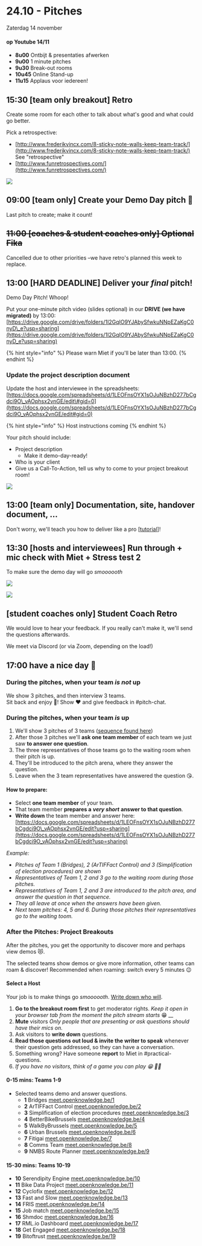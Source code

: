 # 24.10 - Pitches

Zaterdag 14 november

#### op Youtube 14/11

* **8u00**         Ontbijt & presentaties afwerken
* **9u00**         1 minute pitches
* **9u30**         Break-out rooms
* **10u45**      Online Stand-up
* **11u15**      Applaus voor iedereen!



## 15:30 \[team only breakout\] Retro

Create some room for each other to talk about what's good and what could go better.

Pick a retrospective:

* [http://www.frederikvincx.com/8-sticky-note-walls-keep-team-track/](http://www.frederikvincx.com/8-sticky-note-walls-keep-team-track/) See "retrospective"
* [http://www.funretrospectives.com/](http://www.funretrospectives.com/)

![](../../.gitbook/assets/screenshot-2020-07-26-at-15.09.23.png)

## 09:00 \[team only\] Create your Demo Day pitch 🥳

Last pitch to create; make it count!

## ~~11:00 \[coaches & student coaches only\] Optional Fika~~

Cancelled due to other priorities –we have retro's planned this week to replace.

## 13:00 \[HARD DEADLINE\] Deliver your _final_ pitch!

Demo Day Pitch! Whoop!

Put your one-minute pitch video \(slides optional\) in our **DRIVE \(we have migrated\)** by 13:00: [https://drive.google.com/drive/folders/1I2GqIO9YJAbySfwkuNNpEZaKgC0nyD\_e?usp=sharing](https://drive.google.com/drive/folders/1I2GqIO9YJAbySfwkuNNpEZaKgC0nyD_e?usp=sharing)

{% hint style="info" %}
Please warn Miet if you'll be later than 13:00.
{% endhint %}

### Update the project description document

Update the host and interviewee in the spreadsheets: [https://docs.google.com/spreadsheets/d/1LEOFnsOYX1sOJuNBzhD277bCgdci9O\_vAOphsx2vnGE/edit\#gid=0](https://docs.google.com/spreadsheets/d/1LEOFnsOYX1sOJuNBzhD277bCgdci9O_vAOphsx2vnGE/edit#gid=0)

{% hint style="info" %}
Host instructions coming
{% endhint %}

Your pitch should include:

* Project description
  * Make it demo-day-ready!
* Who is your client
* Give us a Call-To-Action, tell us why to come to your project breakout room!

![](../../.gitbook/assets/screenshot-2020-07-22-at-11.20.55.png)

## 13:00 \[team only\] Documentation, site, handover document, ...

Don't worry, we'll teach you how to deliver like a pro \[[tutorial](../../tools/how-to-deliver-like-a-pro/)\]!

## 13:30 \[hosts and interviewees\] Run through + mic check with Miet + Stress test 2

To make sure the demo day will go _smoooooth_

![](../../.gitbook/assets/screenshot-2020-07-28-at-09.50.45.png)

![](../../.gitbook/assets/screenshot-2020-07-28-at-09.50.49.png)

## \[student coaches only\] Student Coach Retro

We would love to hear your feedback. If you really can't make it, we'll send the questions afterwards.

We meet via Discord \(or via Zoom, depending on the load!\)

## 17:00 have a nice day 🥳







### During the pitches, when your team _is not_ up

We show 3 pitches, and then interview 3 teams.  
Sit back and enjoy 🤩! Show ♥️ and give feedback in \#pitch-chat.

### During the pitches, when your team _is_ up

1. We'll show 3 pitches of 3 teams \([sequence found here](https://docs.google.com/spreadsheets/d/1LEOFnsOYX1sOJuNBzhD277bCgdci9O_vAOphsx2vnGE/edit?usp=sharing)\)
2. After those 3 pitches we'll **ask one team member** of each team we just saw **to answer one question**.
3. The three representatives of those teams go to the waiting room when their pitch is up.
4. They'll be introduced to the pitch arena, where they answer the question.
5. Leave when the 3 team representatives have answered the question 😘.

#### How to prepare:

* Select **one team member** of your team.
* That team member **prepares a** _**very short**_ **answer to that question**.
* **Write down** the team member and answer here: [https://docs.google.com/spreadsheets/d/1LEOFnsOYX1sOJuNBzhD277bCgdci9O\_vAOphsx2vnGE/edit?usp=sharing](https://docs.google.com/spreadsheets/d/1LEOFnsOYX1sOJuNBzhD277bCgdci9O_vAOphsx2vnGE/edit?usp=sharing)

_Example:_

* _Pitches of Team 1 \(Bridges\), 2 \(ArTIFFact Control\) and 3 \(Simplification of election procedures\) are shown_
* _Representatives of Team 1, 2 and 3 go to the waiting room during those pitches._
* _Representatives of Team 1, 2 and 3 are introduced to the pitch area, and answer the question in that sequence._
* _They all leave at once when the answers have been given._
* _Next team pitches: 4, 5 and 6. During those pitches their representatives go to the waiting toom._

### After the Pitches: Project Breakouts

After the pitches, you get the opportunity to discover more and perhaps view demos 😻.

The selected teams show demos or give more information, other teams can roam & discover! Recommended when roaming: switch every 5 minutes 😉

#### Select a Host

Your job is to make things go _smoooooth_. [Write down who will](https://docs.google.com/spreadsheets/d/1LEOFnsOYX1sOJuNBzhD277bCgdci9O_vAOphsx2vnGE/edit?usp=sharing).

1. **Go to the breakout room first** to get moderator rights. _Keep it open in your browser tab from the moment the pitch stream starts_ 😁 \_\_
2. **Mute** visitors _Only people that are presenting or ask questions should have their mics on._
3. Ask visitors to **write down** questions.
4. **Read those questions out loud & invite the writer to speak** whenever their question gets addressed, so they can have a conversation.
5. Something wrong? Have someone **report** to Miet in \#practical-questions. 
6. _If you have no visitors, think of a game you can play 😁 👯‍👯_

#### 0-15 mins: Teams 1-9

* Selected teams demo and answer questions.
  * **1** Bridges [meet.openknowledge.be/1](http://meet.openknowledge.be/1)
  * **2** ArTIFFact Control [meet.openknowledge.be/2](http://meet.openknowledge.be/2)
  * **3** Simplification of election procedures [meet.openknowledge.be/3](http://meet.openknowledge.be/3)
  * **4** BetterBikeBrussels [meet.openknowledge.be/4](http://meet.openknowledge.be/4) 
  * **5** WalkByBrussels [meet.openknowledge.be/5](http://meet.openknowledge.be/5)
  * **6** Urban Brussels [meet.openknowledge.be/6](http://meet.openknowledge.be/6) 
  * **7** Fitigai [meet.openknowledge.be/7](http://meet.openknowledge.be/7) 
  * **8** Comms Team [meet.openknowledge.be/8](http://meet.openknowledge.be/8) 
  * **9** NMBS Route Planner [meet.openknowledge.be/9](http://meet.openknowledge.be/9) 

#### 15-30 mins: Teams 10-19

* **10** Serendipity Engine [meet.openknowledge.be/10](http://meet.openknowledge.be/10)
* **11** Bike Data Project [meet.openknowledge.be/11](http://meet.openknowledge.be/11)
* **12** Cyclofix [meet.openknowledge.be/12](http://meet.openknowledge.be/12)
* **13** Fast and Slow [meet.openknowledge.be/13](http://meet.openknowledge.be/13)
* **14** FRIS [meet.openknowledge.be/14](https://meet.openknowledge.be/14)
* **15** Job match [meet.openknowledge.be/15](http://meet.openknowledge.be/15)
* **16** Shmdoc [meet.openknowledge.be/16](http://meet.openknowledge.be/16)
* **17** RML.io Dashboard [meet.openknowledge.be/17](http://meet.openknowledge.be/17)
* **18** Get Engaged [meet.openknowledge.be/18](http://meet.openknowledge.be/18)
* **19** Bitoftrust [meet.openknowledge.be/19](http://meet.openknowledge.be/19)

